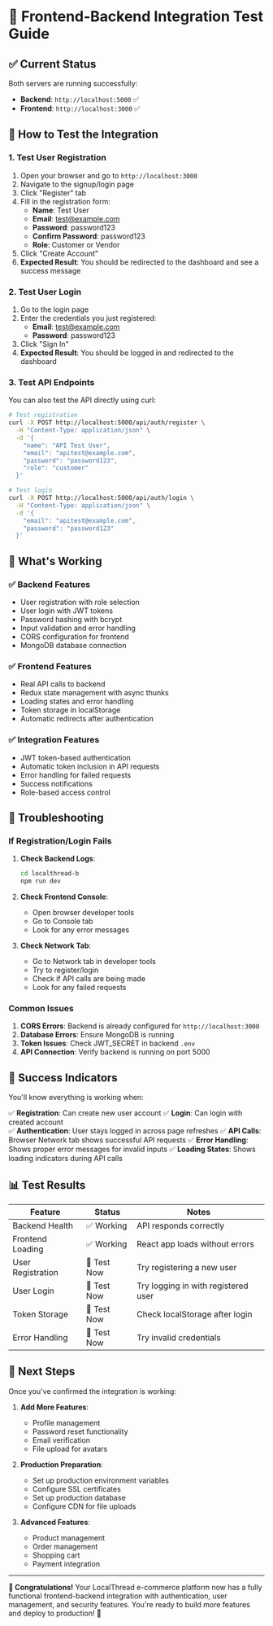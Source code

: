 # 🧪 Frontend-Backend Integration Test Guide

## ✅ Current Status

Both servers are running successfully:
- **Backend**: `http://localhost:5000` ✅
- **Frontend**: `http://localhost:3000` ✅

## 🧪 How to Test the Integration

### 1. **Test User Registration**

1. Open your browser and go to `http://localhost:3000`
2. Navigate to the signup/login page
3. Click "Register" tab
4. Fill in the registration form:
   - **Name**: Test User
   - **Email**: test@example.com
   - **Password**: password123
   - **Confirm Password**: password123
   - **Role**: Customer or Vendor
5. Click "Create Account"
6. **Expected Result**: You should be redirected to the dashboard and see a success message

### 2. **Test User Login**

1. Go to the login page
2. Enter the credentials you just registered:
   - **Email**: test@example.com
   - **Password**: password123
3. Click "Sign In"
4. **Expected Result**: You should be logged in and redirected to the dashboard

### 3. **Test API Endpoints**

You can also test the API directly using curl:

```bash
# Test registration
curl -X POST http://localhost:5000/api/auth/register \
  -H "Content-Type: application/json" \
  -d '{
    "name": "API Test User",
    "email": "apitest@example.com",
    "password": "password123",
    "role": "customer"
  }'

# Test login
curl -X POST http://localhost:5000/api/auth/login \
  -H "Content-Type: application/json" \
  -d '{
    "email": "apitest@example.com",
    "password": "password123"
  }'
```

## 🔧 What's Working

### ✅ **Backend Features**
- User registration with role selection
- User login with JWT tokens
- Password hashing with bcrypt
- Input validation and error handling
- CORS configuration for frontend
- MongoDB database connection

### ✅ **Frontend Features**
- Real API calls to backend
- Redux state management with async thunks
- Loading states and error handling
- Token storage in localStorage
- Automatic redirects after authentication

### ✅ **Integration Features**
- JWT token-based authentication
- Automatic token inclusion in API requests
- Error handling for failed requests
- Success notifications
- Role-based access control

## 🚨 Troubleshooting

### If Registration/Login Fails

1. **Check Backend Logs**:
   ```bash
   cd localthread-b
   npm run dev
   ```

2. **Check Frontend Console**:
   - Open browser developer tools
   - Go to Console tab
   - Look for any error messages

3. **Check Network Tab**:
   - Go to Network tab in developer tools
   - Try to register/login
   - Check if API calls are being made
   - Look for any failed requests

### Common Issues

1. **CORS Errors**: Backend is already configured for `http://localhost:3000`
2. **Database Errors**: Ensure MongoDB is running
3. **Token Issues**: Check JWT_SECRET in backend `.env`
4. **API Connection**: Verify backend is running on port 5000

## 🎯 Success Indicators

You'll know everything is working when:

✅ **Registration**: Can create new user account
✅ **Login**: Can login with created account  
✅ **Authentication**: User stays logged in across page refreshes
✅ **API Calls**: Browser Network tab shows successful API requests
✅ **Error Handling**: Shows proper error messages for invalid inputs
✅ **Loading States**: Shows loading indicators during API calls

## 📊 Test Results

| Feature | Status | Notes |
|---------|--------|-------|
| Backend Health | ✅ Working | API responds correctly |
| Frontend Loading | ✅ Working | React app loads without errors |
| User Registration | 🧪 Test Now | Try registering a new user |
| User Login | 🧪 Test Now | Try logging in with registered user |
| Token Storage | 🧪 Test Now | Check localStorage after login |
| Error Handling | 🧪 Test Now | Try invalid credentials |

## 🚀 Next Steps

Once you've confirmed the integration is working:

1. **Add More Features**:
   - Profile management
   - Password reset functionality
   - Email verification
   - File upload for avatars

2. **Production Preparation**:
   - Set up production environment variables
   - Configure SSL certificates
   - Set up production database
   - Configure CDN for file uploads

3. **Advanced Features**:
   - Product management
   - Order management
   - Shopping cart
   - Payment integration

---

**🎉 Congratulations!** Your LocalThread e-commerce platform now has a fully functional frontend-backend integration with authentication, user management, and security features. You're ready to build more features and deploy to production! 🚀 